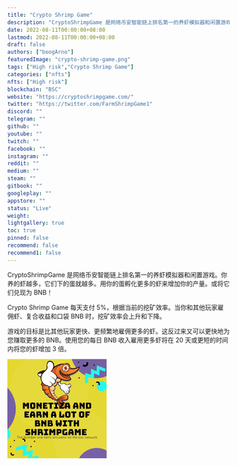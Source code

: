 ```yaml
---
title: "Crypto Shrimp Game"
description: "CryptoShrimpGame 是网络币安智能链上排名第一的养虾模拟器和闲置游戏。"
date: 2022-08-11T00:00:00+08:00
lastmod: 2022-08-11T00:00:00+08:00
draft: false
authors: ["boogArno"]
featuredImage: "crypto-shrimp-game.png"
tags: ["High risk","Crypto Shrimp Game"]
categories: ["nfts"]
nfts: ["High risk"]
blockchain: "BSC"
website: "https://cryptoshrimpgame.com/"
twitter: "https://twitter.com/FarmShrimpGame1"
discord: ""
telegram: ""
github: ""
youtube: ""
twitch: ""
facebook: ""
instagram: ""
reddit: ""
medium: ""
steam: ""
gitbook: ""
googleplay: ""
appstore: ""
status: "Live"
weight: 
lightgallery: true
toc: true
pinned: false
recommend: false
recommend1: false
---
```

<p>CryptoShrimpGame 是网络币安智能链上排名第一的养虾模拟器和闲置游戏。你养的虾越多，它们下的蛋就越多。用你的蛋孵化更多的虾来增加你的产量。或将它们兑现为 BNB！</p>
<p>Crypto Shrimp Game 每天支付 5%，根据当前的挖矿效率。当你和其他玩家雇佣虾、复合收益和口袋 BNB 时，挖矿效率会上升和下降。</p>
<p>游戏的目标是比其他玩家更快、更频繁地雇佣更多的虾。这反过来又可以更快地为您赚取更多的 BNB。使用您的每日 BNB 收入雇用更多虾将在 20 天或更短的时间内将您的虾增加 3 倍。</p>

![download](download.png)
